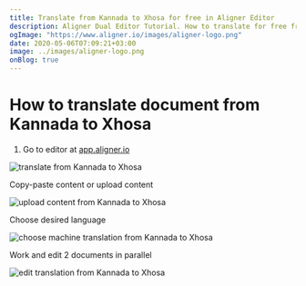 ```yaml
---
title: Translate from Kannada to Xhosa for free in Aligner Editor
description: Aligner Dual Editor Tutorial. How to translate for free from Kannada to Xhosa. Aligner is multilingual document management platform. 
ogImage: "https://www.aligner.io/images/aligner-logo.png"
date: 2020-05-06T07:09:21+03:00
image: ../images/aligner-logo.png
onBlog: true
---
```


# How to translate document from Kannada to Xhosa

1. Go to editor at [app.aligner.io](https://app.aligner.io "Aligner App web page")

![translate from Kannada to Xhosa](../aligner-blank-editor.png "translate from Kannada to Xhosa")

Copy-paste content or upload content

![upload content from Kannada to Xhosa](../aligner-uploaded-document.png "upload content from Kannada to Xhosa")

Choose desired language

![choose machine translation from Kannada to Xhosa](../aligner-language-dropdown.png "choose machine translation from Kannada to Xhosa")

Work and edit 2 documents in parallel

![edit translation from Kannada to Xhosa](../aligner-double-sitded-editor.png "edit translation from Kannada to Xhosa")

